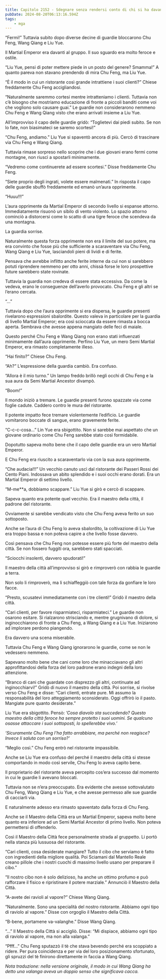 ```yaml
---
title: Capitolo 2152 - Sdegnare senza rendersi conto di chi si ha davanti
pubDate: 2024-08-20T06:13:16.594Z
tags:
    - mga
---
```





“Fermi!” Tuttavia subito dopo diverse decine di guardie bloccarono Chu Feng, Wang Qiang e Liu Yue.


Il Martial Emperor era davanti al gruppo. Il suo sguardo era molto feroce e ostile.


“Liu Yue, pensi di poter mettere piede in un posto del genere? Smamma!” A quanto pareva non stavano prendendo di mira Chu Feng, ma Liu Yue.


“È il modo in cui un ristorante così grande intrattiene i suoi clienti?” Chiese freddamente Chu Feng accigliandosi.


“Naturalmente saremmo cortesi mentre intratteniamo i clienti. Tuttavia non c’è bisogno che mostriamo educazione di fronte a piccoli banditi come voi che vogliono solo causare guai.” Le guardie non considerarono nemmeno Chu Feng e Wang Qiang visto che erano arrivati insieme a Liu Yue.


All’improvviso il capo delle guardie gridò: “Toglietevi dai piedi subito. Se non lo fate, non biasimateci se saremo scortesi!”


“Chu Feng, andiamo.” Liu Yue si spaventò ancora di più. Cercò di trascinare via Chu Feng e Wang Qiang.


Tuttavia rimase sorpreso nello scoprire che i due giovani erano fermi come montagne, non riuscì a spostarli minimamente.

“Vedremo come continuerete ad essere scortesi.” Disse freddamente Chu Feng.


“Siete proprio degli ingrati, volete essere malmenati.” In risposta il capo delle guardie sbuffò freddamente ed emanò un’aura opprimente.

“Huuu!!!”


L’aura opprimente da Martial Emperor di secondo livello si espanse attorno. Immediatamente risuonò un sibilo di vento violento. Lo spazio attorno cominciò a distorcersi come lo scatto di una tigre feroce che scendeva da una montagna.


La guardia sorrise.


Naturalmente questa forza opprimente non era il limite del suo potere, ma era convinto che fosse più che sufficiente a scaraventare via Chu Feng, Wang Qiang e Liu Yue, lasciandoli pieni di lividi e di ferite.


Pensava che avrebbe inflitto anche ferite interne da cui non si sarebbero potuti riprendere nemmeno per otto anni, chissà forse le loro prospettive future sarebbero state rovinate.


Tuttavia la guardia non credeva di essere stata eccessiva. Da come la vedeva, erano le conseguenze dell’averlo provocato. Chu Feng e gli altri se l’erano cercata.


“...”


Tuttavia dopo che l’aura opprimente si era dispersa, le guardie presenti rivelarono espressioni sbalordite. Questo valeva in particolare per la guardia di livello Martial Emperor; era così scioccata da essere rimasta a bocca aperta. Sembrava che avesse appena mangiato delle feci di maiale.


Questo perché Chu Feng e Wang Qiang non erano stati influenzati minimamente dall’aura opprimente. Perfino Liu Yue, un mero Semi Martial Emperor, era rimasto completamente illeso.

“Hai finito?” Chiese Chu Feng.

“Ah?” L’espressione della guardia cambiò. Era confuso.


“Allora è il mio turno.” Un lampo freddo brillò negli occhi di Chu Feng e la sua aura da Semi Martial Ancestor divampò.


“Boom!”


Il mondo iniziò a tremare. Le guardie presenti furono spazzate via come foglie cadute. Caddero contro le mura del ristorante.


Il potente impatto fece tremare violentemente l’edificio. Le guardie vomitarono boccate di sangue, erano gravemente ferite.

“C-c-c-cosa…” Lin Yue era sbigottito. Non si sarebbe mai aspettato che un giovane ordinario come Chu Feng sarebbe stato così formidabile.


Dopotutto sapeva molto bene che il capo delle guardie era un vero Martial Emperor.


E Chu Feng era riuscito a scaraventarlo via con la sua aura opprimente.


“Che audacia!!!” Un vecchio canuto uscì dal ristorante dei Passeri Rossi dei Cento Piani. Indossava un abito splendido e i suoi occhi erano dorati. Era un Martial Emperor di settimo livello.


“M-me**a, dobbiamo scappare.” Liu Yue si girò e cercò di scappare.


Sapeva quanto era potente quel vecchio. Era il maestro della città, il padrone del ristorante. 


Ovviamente si sarebbe vendicato visto che Chu Feng aveva ferito un suo sottoposto.


Anche se l’aura di Chu Feng lo aveva sbalordito, la coltivazione di Liu Yue era troppo bassa e non poteva capire a che livello fosse davvero.

Così pensava che Chu Feng non potesse essere più forte del maestro della città. Se non fossero fuggiti ora, sarebbero stati spacciati.


“Sciocchi insolenti, davvero spudorati!”


Il maestro della città all’improvviso si girò e rimproverò con rabbia le guardie a terra.


Non solo li rimproverò, ma li schiaffeggiò con tale forza da gonfiare le loro facce.


“Presto, scusatevi immediatamente con i tre clienti!” Gridò il maestro della città.


“Cari clienti, per favore risparmiateci, risparmiateci.” Le guardie non osarono esitare. Si rialzarono strisciando e, mentre grugnivano di dolore, si inginocchiarono di fronte a Chu Feng, a Wang Qiang e a Liu Yue. Iniziarono ad implorare perdono piangendo.


Era davvero una scena miserabile.


Tuttavia Chu Feng e Wang Qiang ignorarono le guardie, come se non le vedessero nemmeno.


Sapevano molto bene che cani come loro che minacciavano gli altri approfittandosi della forza del loro padrone erano indegni della loro attenzione.


“Branco di cani che guardate con disprezzo gli altri, continuate ad inginocchiarvi!” Gridò di nuovo il maestro della città. Poi sorrise, si rivolse verso Chu Feng e disse: “Cari clienti, entrate pure. Mi assumo la responsabilità del loro atteggiamento sconsiderato. Oggi offrirò io il pasto. Mangiate pure quanto desiderate.”


Liu Yue era sbigottito. Pensò: <em>’Cosa diavolo sta succedendo? Questo maestro della città feroce ha sempre protetto i suoi uomini. Se qualcuno osasse attaccare i suoi sottoposti, lo spellerebbe vivo.’</em>


<em>‘Sicuramente Chu Feng l’ha fatto arrabbiare, ma perché non reagisce? Invece li saluta con un sorriso?’</em>


“Meglio così.” Chu Feng entrò nel ristorante impassibile.


Anche se Liu Yue era confuso del perché il maestro della città si stesse comportando in modo così servile, Chu Feng lo aveva capito bene.

Il proprietario del ristorante aveva percepito cos’era successo dal momento in cui le guardie li avevano bloccati.


Tuttavia non se n’era preoccupato. Era evidente che avesse sottovalutato Chu Feng, Wang Qiang e Liu Yue, e che avesse permesso alle sue guardie di cacciarli via.


E naturalmente adesso era rimasto spaventato dalla forza di Chu Feng.


Anche se il Maestro della Città era un Martial Emperor, sapeva molto bene quanto era inferiore ad un Semi Martial Ancestor di primo livello. Non poteva permettersi di offenderlo.

Così il Maestro della Città fece personalmente strada al gruppetto. Li portò nella stanza più lussuosa del ristorante.


“Cari clienti, cosa desiderate mangiare? Tutto il cibo che serviamo è fatto con ingredienti della migliore qualità. Poi Sciamani dal Mantello Reale creano pillole che i nostri cuochi di massimo livello usano per preparare il cibo.”

“Il nostro cibo non è solo delizioso, ha anche un ottimo profumo e può rafforzare il fisico e ripristinare il potere marziale.” Annunciò il Maestro della Città.


“A-avete dei ravioli al vapore?” Chiese Wang Qiang.


“Naturalmente. Sono una specialità del nostro ristorante. Abbiamo ogni tipo di raviolo al vapore.” Disse con orgoglio il Maestro della Città.


“B-bene, portamene va-valanghe.” Disse Wang Qiang.


“...” Il Maestro della Città si accigliò. Disse: “Mi dispiace, abbiamo ogni tipo di raviolo al vapore, ma non alla valanga.”


“Pfff…” Chu Feng sputazzò il tè che stava bevendo perché era scoppiato a ridere. Per pura coincidenza e per via del loro posizionamento sfortunato, gli spruzzi del tè finirono direttamente in faccia a Wang Qiang.


<em>Nota traduzione: nella versione originale, il modo in cui Wang Qiang ha detto una valanga aveva un doppio senso che significava cacca.</em>

